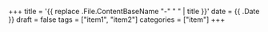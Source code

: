 +++
title = '{{ replace .File.ContentBaseName "-" " " | title }}'
date = {{ .Date }}
draft = false
tags = ["item1", "item2"]
categories = ["item"]
+++
